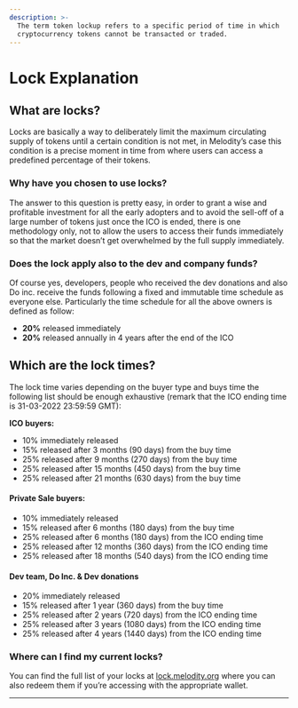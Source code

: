 ```yaml
---
description: >-
  The term token lockup refers to a specific period of time in which
  cryptocurrency tokens cannot be transacted or traded.
---
```


# Lock Explanation

## **What are locks?**

Locks are basically a way to deliberately limit the maximum circulating supply of tokens until a certain condition is not met, in Melodity’s case this condition is a precise moment in time from where users can access a predefined percentage of their tokens.

### **Why have you chosen to use locks?**

The answer to this question is pretty easy, in order to grant a wise and profitable investment for all the early adopters and to avoid the sell-off of a large number of tokens just once the ICO is ended, there is one methodology only, not to allow the users to access their funds immediately so that the market doesn’t get overwhelmed by the full supply immediately.

### **Does the lock apply also to the dev and company funds?**

Of course yes, developers, people who received the dev donations and also Do inc. receive the funds following a fixed and immutable time schedule as everyone else. Particularly the time schedule for all the above owners is defined as follow:

* **20%** released immediately
* **20%** released annually in 4 years after the end of the ICO

## **Which are the lock times?**

The lock time varies depending on the buyer type and buys time the following list should be enough exhaustive (remark that the ICO ending time is 31-03-2022 23:59:59 GMT):

**ICO buyers:**

* 10% immediately released&#x20;
* 15% released after 3 months (90 days) from the buy time&#x20;
* 25% released after 9 months (270 days) from the buy time&#x20;
* 25% released after 15 months (450 days) from the buy time&#x20;
* 25% released after 21 months (630 days) from the buy time

#### **Private Sale buyers:**

* 10% immediately released&#x20;
* 15% released after 6 months (180 days) from the buy time&#x20;
* 25% released after 6 months (180 days) from the ICO ending time&#x20;
* 25% released after 12 months (360 days) from the ICO ending time&#x20;
* 25% released after 18 months (540 days) from the ICO ending time

#### Dev team, Do Inc. & Dev donations

* 20% immediately released&#x20;
* 15% released after 1 year (360 days) from the buy time&#x20;
* 25% released after 2 years (720 days) from the ICO ending time&#x20;
* 25% released after 3 years (1080 days) from the ICO ending time&#x20;
* 25% released after 4 years (1440 days) from the ICO ending time



### **Where can I find my current locks?**

You can find the full list of your locks at [lock.melodity.org](https://lock.melodity.org) where you can also redeem them if you’re accessing with the appropriate wallet.





****
